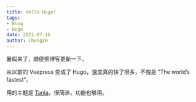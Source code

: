 ```yaml
---
title: Hello Hugo!
tags:
- Blog
- Hugo
date: 2021-07-16
author: ChungZH
---
```


暑假来了，顺便把博客更新一下。

从以前的 Vuepress 变成了 Hugo，速度真的快了很多，不愧是 "The world’s fastest"。

用的主题是 [Tania](https://github.com/WingLim/hugo-tania)，很简洁，功能也够用。

